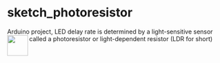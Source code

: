 # sketch_photoresistor
 Arduino project, LED delay rate is determined by a light-sensitive sensor called a photoresistor or light-dependent resistor (LDR for short)
 <a href="url"><img src="/jspharler/sketch_photoresistor/blob/main/photoresistor%20with%20LED%20blink.jpg?raw=true" align="left" height="48" width="48" ></a>